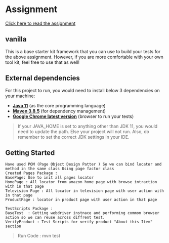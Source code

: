# Assignment

[Click here to read the assignment](./docs/assignment.md)

## vanilla

This is a base starter kit framework that you can use to build your tests for the above assignment.
However, if you are more comfortable with your own tool kit, feel free to use that as well!

## External dependencies

For this project to run, you would need to install below 3 dependencies on your machine:

- **[Java 11](https://openjdk.java.net/projects/jdk/11/)** (as the core programming language)
- **[Maven 3.8.5](https://maven.apache.org/download.cgi)** (for dependency management)
- **[Google Chrome latest version](https://www.google.com/chrome/?brand=CHBD&gclid=Cj0KCQjwr-SSBhC9ARIsANhzu15P0PA-n9Zp4NpxKaOHVGtBD1TZQH0HlQQE6hUfsOFAU1nf-Rzdlf4aAoTJEALw_wcB&gclsrc=aw.ds)** (browser to run your tests)

> If your JAVA_HOME is set to anything other than JDK 11, you would need to update the path. Else your project
> will not run. Also, do remember to set the correct JDK settings in your IDE.

## Getting Started
    Have used POM (Page Object Design Patter ) So we can bind locator and method in the same class Using page factor class
    Created Pages Package :
    BasePage: Use to init all pages locator 	
    HomePage : All locator from amazon home page with browse intraction with in that page
    Television Page : All locator in television page with user action with in that page
    ProductPage : locator in product page with user action in that page
    
    TestScripts Package :
    BaseTest  : Getting webdriver instnace and performing common browser  action so we can reuse across diffrent test.
    VerifyProduct : Test Scripts for verify product "About this Item" section



> Run Code : mvn test 

